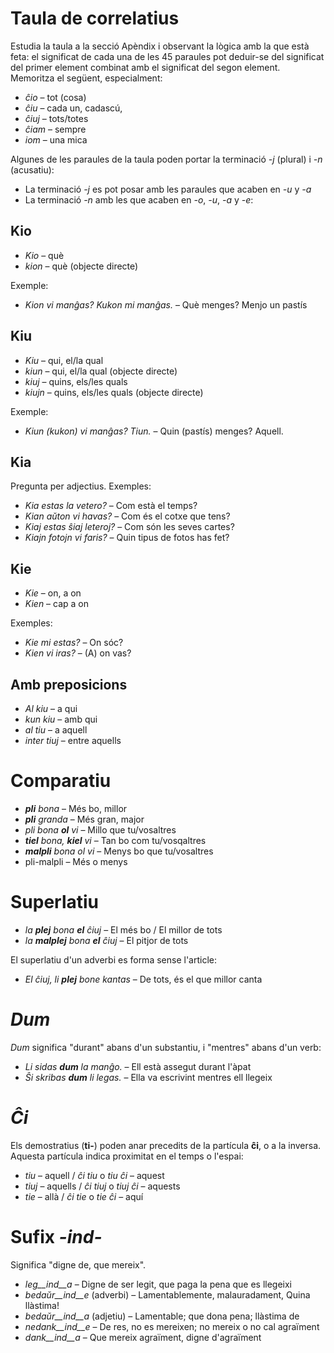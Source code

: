 # Taula de correlatius

Estudia la taula a la secció Apèndix i observant la lògica amb la que està feta: el significat de cada una de les 45 paraules pot deduir-se del significat del primer element combinat amb el significat del segon element. Memoritza el següent, especialment:

- *ĉio*  – tot (cosa)
- *ĉiu*  – cada un, cadascú, 
- *ĉiuj*  – tots/totes
- *ĉiam* – sempre
- *iom* – una mica

Algunes de les paraules de la taula poden portar la terminació *-j* (plural) i *-n* (acusatiu):

- La terminació *-j* es pot posar amb les paraules que acaben en *-u* y *-a*
- La terminació *-n* amb les que acaben en *-o*, *-u*, *-a* y *-e*:

## Kio 

- *Kio* – què 
- *kion* – què (objecte directe)

Exemple: 

- *Kion vi manĝas? Kukon mi manĝas.* – Què menges? Menjo un pastís

## Kiu
- *Kiu* – qui, el/la qual
- *kiun* – qui, el/la qual (objecte directe)
- *kiuj* – quins, els/les quals
- *kiujn* – quins, els/les quals (objecte directe)

Exemple: 

- *Kiun (kukon) vi manĝas? Tiun.* – Quin (pastís) menges? Aquell.

## Kia

Pregunta per adjectius. Exemples:

- *Kia estas la vetero?* – Com està el temps?
- *Kian aŭton vi havas?* – Com és el cotxe que tens?
- *Kiaj estas ŝiaj leteroj?* – Com són les seves cartes?
- *Kiajn fotojn vi faris?* – Quin tipus de fotos has fet?

## Kie

- *Kie* – on, a on
- *Kien* – cap a on 

Exemples:

- *Kie mi estas?* – On sóc?
- *Kien vi iras?* – (A) on vas?

## Amb preposicions

- *Al kiu* – a qui
- *kun kiu* – amb qui
- *al tiu* – a aquell
- *inter tiuj* – entre aquells

# Comparatiu

- *__pli__ bona* – Més bo, millor
- *__pli__ granda* – Més gran, major
- *pli bona __ol__ vi* – Millo que tu/vosaltres
- *__tiel__ bona, __kiel__ vi* – Tan bo com tu/vosqaltres
- *__malpli__ bona ol vi* – Menys bo que tu/vosaltres
- pli-malpli – Més o menys

# Superlatiu

- *la __plej__ bona __el__ ĉiuj* – El més bo / El millor de tots
- *la __malplej__ bona __el__ ĉiuj* – El pitjor de tots

El superlatiu d'un adverbi es forma sense l'article:

- *El ĉiuj, li __plej__ bone kantas* – De tots, és el que millor canta

# *Dum* 

*Dum* significa "durant" abans d'un substantiu, i "mentres" abans d'un verb:

- *Li sidas __dum__ la manĝo.* – Ell està assegut durant l'àpat
- *Ŝi skribas __dum__ li legas.* – Ella va escrivint mentres ell llegeix

# *Ĉi*

Els demostratius (__ti-__) poden anar precedits de la partícula __ĉi__, o a la inversa. Aquesta partícula indica proximitat en el temps o l'espai:

- *tiu* – aquell / *ĉi tiu* o *tiu ĉi* – aquest
- *tiuj* – aquells / *ĉi tiuj* o *tiuj ĉi* – aquests
- *tie* – allà / *ĉi tie* o *tie ĉi* – aquí

# Sufix *-ind-*

Significa "digne de, que mereix".

- *leg__ind__a* – Digne de ser legit, que paga la pena que es llegeixi
- *bedaŭr__ind__e* (adverbi) – Lamentablemente, malauradament, Quina llàstima!
- *bedaŭr__ind__a* (adjetiu) – Lamentable; que dona pena; llàstima de
- *nedank__ind__e* – De res, no es mereixen; no mereix o no cal agraïment
- *dank__ind__a* – Que mereix agraïment, digne d'agraïment

 
